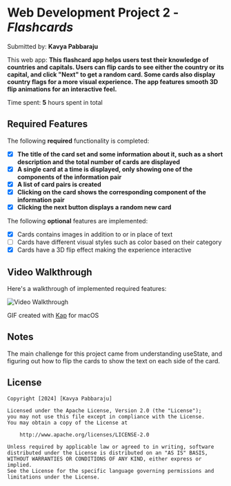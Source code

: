 # Web Development Project 2 - *Flashcards*

Submitted by: **Kavya Pabbaraju**

This web app: **This flashcard app helps users test their knowledge of countries and capitals. Users can flip cards to see either the country or its capital, and click "Next" to get a random card. Some cards also display country flags for a more visual experience. The app features smooth 3D flip animations for an interactive feel.**

Time spent: **5** hours spent in total

## Required Features

The following **required** functionality is completed:

- [x] **The title of the card set and some information about it, such as a short description and the total number of cards are displayed**
- [x] **A single card at a time is displayed, only showing one of the components of the information pair**
- [x] **A list of card pairs is created**
- [x] **Clicking on the card shows the corresponding component of the information pair**
- [x] **Clicking the next button displays a random new card**

The following **optional** features are implemented:

- [x] Cards contains images in addition to or in place of text
- [ ] Cards have different visual styles such as color based on their category
- [x] Cards have a 3D flip effect making the experience interactive

<!-- The following **additional** features are implemented:

* [ ] List anything else that you added to improve the site's functionality! -->

## Video Walkthrough

Here's a walkthrough of implemented required features:

<img src='flashcardsDemo.gif' title='Video Walkthrough' width='' alt='Video Walkthrough' />

<!-- Replace this with whatever GIF tool you used! -->
GIF created with [Kap](https://getkap.co/) for macOS
<!-- Recommended tools:
[Kap](https://getkap.co/) for macOS
[ScreenToGif](https://www.screentogif.com/) for Windows
[peek](https://github.com/phw/peek) for Linux. -->

## Notes

The main challenge for this project came from understanding useState, and figuring out
how to flip the cards to show the text on each side of the card.

## License

    Copyright [2024] [Kavya Pabbaraju]

    Licensed under the Apache License, Version 2.0 (the "License");
    you may not use this file except in compliance with the License.
    You may obtain a copy of the License at

        http://www.apache.org/licenses/LICENSE-2.0

    Unless required by applicable law or agreed to in writing, software
    distributed under the License is distributed on an "AS IS" BASIS,
    WITHOUT WARRANTIES OR CONDITIONS OF ANY KIND, either express or implied.
    See the License for the specific language governing permissions and
    limitations under the License.